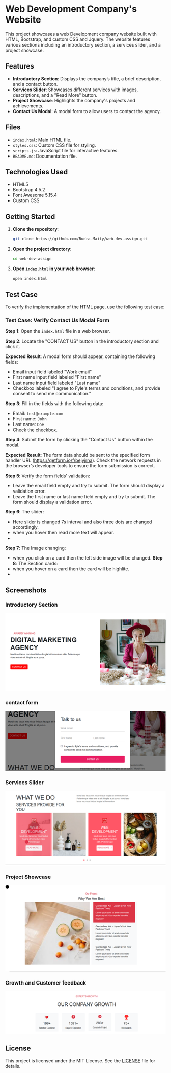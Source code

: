 # Web Development Company's Website

This project showcases a web Development company website built with HTML, Bootstrap, and custom CSS and Jquery. The website features various sections including an introductory section, a services slider, and a project showcase.

## Features

- **Introductory Section**: Displays the company’s title, a brief description, and a contact button.
- **Services Slider**: Showcases different services with images, descriptions, and a "Read More" button.
- **Project Showcase**: Highlights the company's projects and achievements.
- **Contact Us Modal**: A modal form to allow users to contact the agency.

## Files

- `index.html`: Main HTML file.
- `styles.css`: Custom CSS file for styling.
- `scripts.js`: JavaScript file for interactive features.
- `README.md`: Documentation file.

## Technologies Used

- HTML5
- Bootstrap 4.5.2
- Font Awesome 5.15.4
- Custom CSS

## Getting Started

1. **Clone the repository**:
    ```sh
    git clone https://github.com/Rudra-Maity/web-dev-assign.git
    ```

2. **Open the project directory**:
    ```sh
    cd web-dev-assign
    ```

3. **Open `index.html` in your web browser**:
    ```sh
    open index.html
    ```

## Test Case

To verify the implementation of the HTML page, use the following test case:

### Test Case: Verify Contact Us Modal Form

**Step 1**: Open the `index.html` file in a web browser.

**Step 2**: Locate the "CONTACT US" button in the introductory section and click it.

**Expected Result**: A modal form should appear, containing the following fields:
- Email input field labeled "Work email"
- First name input field labeled "First name"
- Last name input field labeled "Last name"
- Checkbox labeled "I agree to Fyle's terms and conditions, and provide consent to send me communication."

**Step 3**: Fill in the fields with the following data:
- Email: `test@example.com`
- First name: `John`
- Last name: `Doe`
- Check the checkbox.

**Step 4**: Submit the form by clicking the "Contact Us" button within the modal.

**Expected Result**: The form data should be sent to the specified form handler URL (https://getform.io/f/bejyjrna). Check the network requests in the browser’s developer tools to ensure the form submission is correct.

**Step 5**: Verify the form fields' validation:
- Leave the email field empty and try to submit. The form should display a validation error.
- Leave the first name or last name field empty and try to submit. The form should display a validation error.

**Step 6**: The slider:
- Here slider is changed 7s interval and also three dots are changed accordingly.
- when you hover then read more text will appear.
- 
**Step 7**: The Image changing:
- when you click on a card then the left side image will be changed.
**Step 8**: The Section cards:
- when you hover on a card then the card will be highlite.
- 
## Screenshots
### Introductory Section
![Introductory Section](contact.png)

### contact form

![Growth and Customer feedback](form.png)

### Services Slider

![Services Slider](service.png)

### Project Showcase

![Project Showcase](projects.png)

### Growth and Customer feedback

![Growth and Customer feedback](growth.png)


## License

This project is licensed under the MIT License. See the [LICENSE](LICENSE) file for details.

